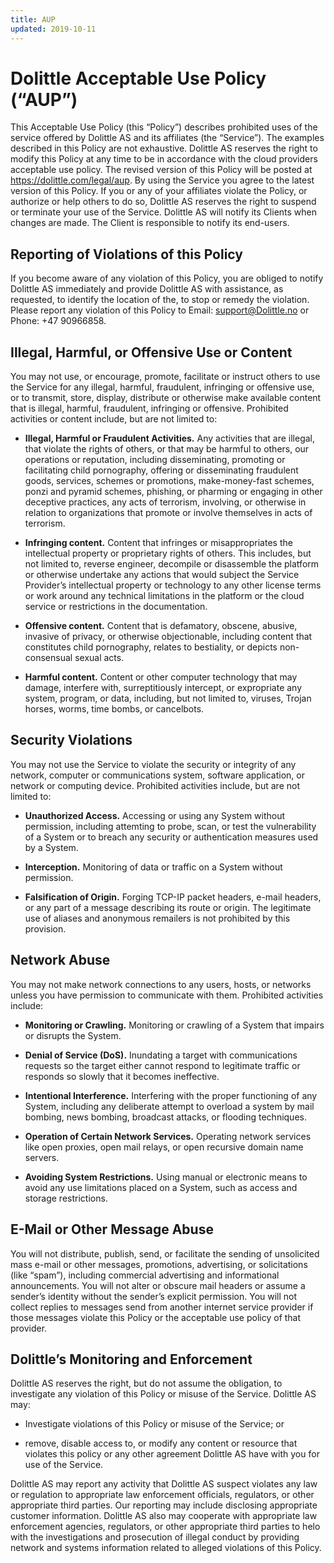 ```yaml
---
title: AUP
updated: 2019-10-11
---
```


# Dolittle Acceptable Use Policy (“AUP”)

This Acceptable Use Policy (this “Policy”) describes prohibited uses of the service offered by Dolittle AS and its affiliates (the “Service”). The examples described in this Policy are not exhaustive. Dolittle AS reserves the right to modify this Policy at any time to be in accordance with the cloud providers acceptable use policy. The revised version of this Policy will be posted at https://dolittle.com/legal/aup. By using the Service you agree to the latest version of this Policy. If you or any of your affiliates violate the Policy, or authorize or help others to do so, Dolittle AS reserves the right to suspend or terminate your use of the Service. Dolittle AS will notify its Clients when changes are made. The Client is responsible to notify its end-users.

## Reporting of Violations of this Policy

If you become aware of any violation of this Policy, you are obliged to notify Dolittle AS immediately and provide Dolittle AS with assistance, as requested, to identify the location of the, to stop or remedy the violation. Please report any violation of this Policy to Email: support@Dolittle.no or Phone: +47 90966858.

## Illegal, Harmful, or Offensive Use or Content

You may not use, or encourage, promote, facilitate or instruct others to use the Service for any illegal, harmful, fraudulent, infringing or offensive use, or to transmit, store, display, distribute or otherwise make available content that is illegal, harmful, fraudulent, infringing or offensive. Prohibited activities or content include, but are not limited to:

- **Illegal, Harmful or Fraudulent Activities.** Any activities that are illegal, that violate the rights of others, or that may be harmful to others, our operations or reputation, including disseminating, promoting or facilitating child pornography, offering or disseminating fraudulent goods, services, schemes or promotions, make-money-fast schemes, ponzi and pyramid schemes, phishing, or pharming or engaging in other deceptive practices, any acts of terrorism, involving, or otherwise in relation to organizations that promote or involve themselves in acts of terrorism.

- **Infringing content.** Content that infringes or misappropriates the intellectual property or proprietary rights of others. This includes, but not limited to, reverse engineer, decompile or disassemble the platform or otherwise undertake any actions that would subject the Service Provider’s intellectual property or technology to any other license terms or work around any technical limitations in the platform or the cloud service or restrictions in the documentation.

- **Offensive content.** Content that is defamatory, obscene, abusive, invasive of privacy, or otherwise objectionable, including content that constitutes child pornography, relates to bestiality, or depicts non-consensual sexual acts.

- **Harmful content.** Content or other computer technology that may damage, interfere with, surreptitiously intercept, or expropriate any system, program, or data, including, but not limited to, viruses, Trojan horses, worms, time bombs, or cancelbots.

## Security Violations

You may not use the Service to violate the security or integrity of any network, computer or communications system, software application, or network or computing device. Prohibited activities include, but are not limited to:

- **Unauthorized Access.** Accessing or using any System without permission, including attemting to probe, scan, or test the vulnerability of a System or to breach any security or authentication measures used by a System.

- **Interception.** Monitoring of data or traffic on a System without permission.

- **Falsification of Origin.** Forging TCP-IP packet headers, e-mail headers, or any part of a message describing its route or origin. The legitimate use of aliases and anonymous remailers is not prohibited by this provision.

## Network Abuse

You may not make network connections to any users, hosts, or networks unless you have permission to communicate with them. Prohibited activities include:

- **Monitoring or Crawling.** Monitoring or crawling of a System that impairs or disrupts the System.

- **Denial of Service (DoS).** Inundating a target with communications requests so the target either cannot respond to legitimate traffic or responds so slowly that it becomes ineffective.

- **Intentional Interference.** Interfering with the proper functioning of any System, including any deliberate attempt to overload a system by mail bombing, news bombing, broadcast attacks, or flooding techniques.

- **Operation of Certain Network Services.** Operating network services like open proxies, open mail relays, or open recursive domain name servers.

- **Avoiding System Restrictions.** Using manual or electronic means to avoid any use limitations placed on a System, such as access and storage restrictions.

## E-Mail or Other Message Abuse

You will not distribute, publish, send, or facilitate the sending of unsolicited mass e-mail or other messages, promotions, advertising, or solicitations (like “spam”), including commercial advertising and informational announcements. You will not alter or obscure mail headers or assume a sender’s identity without the sender’s explicit permission. You will not collect replies to messages send from another internet service provider if those messages violate this Policy or the acceptable use policy of that provider.

## Dolittle’s Monitoring and Enforcement

Dolittle AS reserves the right, but do not assume the obligation, to investigate any violation of this Policy or misuse of the Service. Dolittle AS may:

- Investigate violations of this Policy or misuse of the Service; or

- remove, disable access to, or modify any content or resource that violates this policy or any other agreement Dolittle AS have with you for use of the Service.

Dolittle AS may report any activity that Dolittle AS suspect violates any law or regulation to appropriate law enforcement officials, regulators, or other appropriate third parties. Our reporting may include disclosing appropriate customer information. Dolittle AS also may cooperate with appropriate law enforcement agencies, regulators, or other appropriate third parties to helo with the investigations and prosecution of illegal conduct by providing network and systems information related to alleged violations of this Policy.
